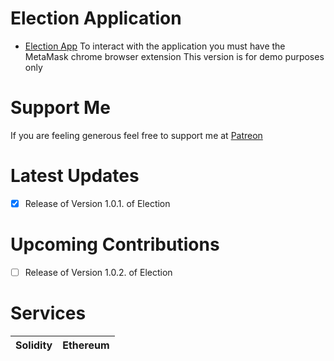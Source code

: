 # Election Application

* [Election App](https://martinfitzjerl.github.io/Election/src/index.html)
To interact with the application you must have the MetaMask chrome browser extension
This version is for demo purposes only

# Support Me
If you are feeling generous feel free to support me at [Patreon](https://www.patreon.com/DevelopingSam)

# Latest Updates
- [x] Release of Version 1.0.1. of Election

# Upcoming Contributions
- [ ] Release of Version 1.0.2. of Election


# Services
Solidity | Ethereum
-------------|--------------


 

